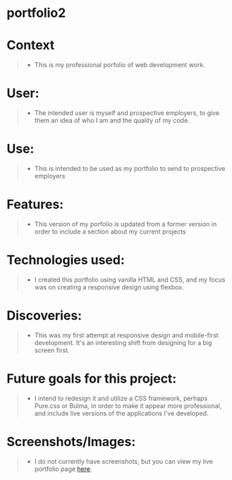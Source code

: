 # portfolio2 

# Context

> * This is my professional porfolio of web development work.

# User: 

> * The intended user is myself and prospective employers, to give them an idea of who I am and the quality of my code.

# Use: 

> * This is intended to be used as my portfolio to send to prospective employers

# Features: 

> * This version of my porfolio is updated from a former version in order to include a section about my current projects

# Technologies used: 

> * I created this portfolio using vanilla HTML and CSS, and my focus was on creating a responsive design using flexbox.

# Discoveries: 

> * This was my first attempt at responsive design and mobile-first development. It's an interesting shift from designing for a big screen first.

# Future goals for this project: 

> * I intend to redesign it and utilize a CSS framework, perhaps Pure.css or Bulma, in order to make it appear more professional,
and include live versions of the applications I've developed.

# Screenshots/Images: 

> * I do not currently have screenshots, but you can view my live portfolio page [here](https://jefftruejones.github.io/portfolio2/).
